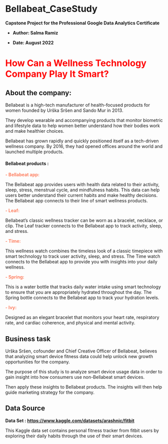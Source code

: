 # Bellabeat_CaseStudy
**Capstone Project for the Professional Google Data  Analytics Certificate**

- **Author: Salma Ramiz**


- **Date:      August 2022**

# <span style = "color:red"> **How Can a Wellness Technology Company Play It Smart?** </span>

## About the company:

Bellabeat is a high-tech manufacturer of health-focused products for women founded by Urška Sršen and Sando Mur in 2013.

They develop wearable and accompanying products that monitor biometric and lifestyle data to help women better understand how their bodies work and make healthier choices.

Bellabeat has grown rapidly and quickly positioned itself as a tech-driven wellness company. By 2016, they had opened offices around the world and launched multiple products.

####  Bellabeat products :

<span style = "color:#FE8062"> **-  Bellabeat app:**</span> 

The Bellabeat app provides users with health data related to their activity, sleep, stress,
menstrual cycle, and mindfulness habits. This data can help users better understand their current habits and
make healthy decisions. The Bellabeat app connects to their line of smart wellness products.

<span style = "color:#FE8062">**- Leaf:**</span>  

Bellabeat’s classic wellness tracker can be worn as a bracelet, necklace, or clip. The Leaf tracker connects
to the Bellabeat app to track activity, sleep, and stress.

<span style = "color:#FE8062">**- Time:**</span>  

This wellness watch combines the timeless look of a classic timepiece with smart technology to track user
activity, sleep, and stress. The Time watch connects to the Bellabeat app to provide you with insights into your
daily wellness.

<span style = "color:#FE8062">**- Spring:**</span>  

This is a water bottle that tracks daily water intake using smart technology to ensure that you are
appropriately hydrated throughout the day. The Spring bottle connects to the Bellabeat app to track your
hydration levels.

<span style = "color:#FE8062">**- Ivy:**</span> 

Designed as an elegant bracelet that monitors your heart rate, respiratory rate, and cardiac coherence, and physical and mental activity.

## Business task

Urška Sršen, cofounder and Chief Creative Officer of Bellabeat, believes that analyzing smart
device fitness data could help unlock new growth opportunities for the company.

The purpose of this study is to analyze smart device usage data in order to gain insight into how consumers use non-Bellabeat smart devices.

Then apply these insights to Bellabeat products. The insights will then help guide marketing strategy for the company.

## Data Source

**Data Set : https://www.kaggle.com/datasets/arashnic/fitbit**

This Kaggle data set contains personal fitness tracker from fitbit users by exploring their daily habits through the use of their smart devices.

